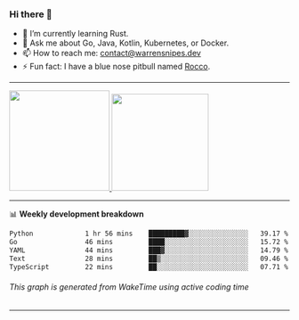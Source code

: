 ### Hi there 👋

- 🌱 I’m currently learning Rust.
- 💬 Ask me about Go, Java, Kotlin, Kubernetes, or Docker.
- 📫 How to reach me: contact@warrensnipes.dev
- ⚡ Fun fact: I have a blue nose pitbull named [Rocco](https://i.imgur.com/iLsSCKu.jpg).

-------


<a href="https://github.com/LockedThread/LockedThread">
  <img height="180em" src="https://github-readme-stats.vercel.app/api?username=LockedThread&theme=transparent&bg_color=00000000&show_icons=true&count_private=true" />
  <img height="174em" src="https://github-readme-stats.vercel.app/api/top-langs?username=LockedThread&theme=transparent&layout=compact&hide_progress=true&bg_color=00000000" />
  </a>

-------

📊 **Weekly development breakdown**
<!--START_SECTION:waka-->

```txt
Python             1 hr 56 mins    █████████▓░░░░░░░░░░░░░░░   39.17 %
Go                 46 mins         ████░░░░░░░░░░░░░░░░░░░░░   15.72 %
YAML               44 mins         ███▓░░░░░░░░░░░░░░░░░░░░░   14.79 %
Text               28 mins         ██▒░░░░░░░░░░░░░░░░░░░░░░   09.46 %
TypeScript         22 mins         ██░░░░░░░░░░░░░░░░░░░░░░░   07.71 %
```

<!--END_SECTION:waka-->
###### *This graph is generated from WakeTime using active coding time*
-------

